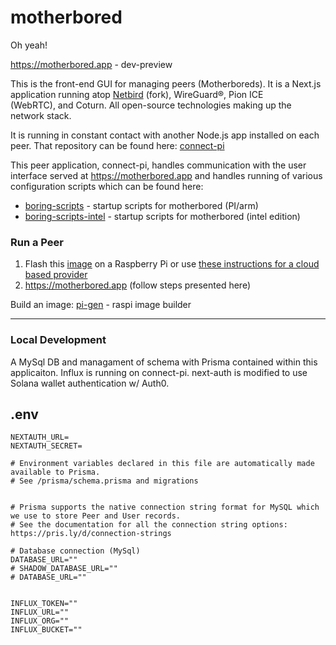 # motherbored

Oh yeah! 

https://motherbored.app - dev-preview

This is the front-end GUI for managing peers (Motherboreds). It is a Next.js application running atop [Netbird](https://github.com/boringprotocol/netbird) (fork), WireGuard®, Pion ICE (WebRTC), and Coturn. All open-source technologies making up the network stack.

It is running in constant contact with another Node.js app installed on each peer. That repository can be found here: 
[connect-pi](https://github.com/boringprotocol/connect-pi)

This peer application, connect-pi, handles communication with the user interface served at https://motherbored.app and handles running of various configuration scripts which can be found here:

- [boring-scripts](https://github.com/boringprotocol/boring-scripts) - startup scripts for motherbored (PI/arm)
- [boring-scripts-intel](https://github.com/boringprotocol/boring-scripts-intel) - startup scripts for motherbored (intel edition)



### Run a Peer 

1. Flash this [image](https://s3.us-east-2.amazonaws.com/boringfiles.dank.earth/2022-10-03-boring-lite.zip) on a Raspberry Pi or use [these instructions for a cloud based provider](#)
2. https://motherbored.app (follow steps presented here)

Build an image: [pi-gen](https://github.com/boringprotocol/pi-gen) - raspi image builder


---

### Local Development

A MySql DB and managament of schema with Prisma contained within this applicaiton. Influx is running on connect-pi. next-auth is modified to use Solana wallet authentication w/ Auth0. 

## .env

```
NEXTAUTH_URL=
NEXTAUTH_SECRET=

# Environment variables declared in this file are automatically made available to Prisma.
# See /prisma/schema.prisma and migrations


# Prisma supports the native connection string format for MySQL which we use to store Peer and User records.
# See the documentation for all the connection string options: https://pris.ly/d/connection-strings

# Database connection (MySql)
DATABASE_URL=""
# SHADOW_DATABASE_URL=""
# DATABASE_URL=""


INFLUX_TOKEN=""
INFLUX_URL=""
INFLUX_ORG=""
INFLUX_BUCKET=""
```

